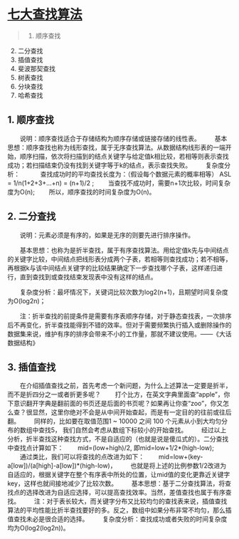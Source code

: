 # [七大查找算法](https://www.cnblogs.com/yw09041432/p/5908444.html)

> 1. 顺序查找
  2. 二分查找
  3. 插值查找
  4. 斐波那契查找
  5. 树表查找
  6. 分块查找
  7. 哈希查找

## 1. 顺序查找
   　　说明：顺序查找适合于存储结构为顺序存储或链接存储的线性表。
   　　基本思想：顺序查找也称为线形查找，属于无序查找算法。从数据结构线形表的一端开始，顺序扫描，依次将扫描到的结点关键字与给定值k相比较，若相等则表示查找成功；若扫描结束仍没有找到关键字等于k的结点，表示查找失败。
   　　复杂度分析：　
   　　查找成功时的平均查找长度为：（假设每个数据元素的概率相等） ASL = 1/n(1+2+3+…+n) = (n+1)/2 ;
   　　当查找不成功时，需要n+1次比较，时间复杂度为O(n);
   　　所以，顺序查找的时间复杂度为O(n)。


## 2. 二分查找
   　　说明：元素必须是有序的，如果是无序的则要先进行排序操作。

   　　基本思想：也称为是折半查找，属于有序查找算法。用给定值k先与中间结点的关键字比较，中间结点把线形表分成两个子表，若相等则查找成功；若不相等，再根据k与该中间结点关键字的比较结果确定下一步查找哪个子表，这样递归进行，直到查找到或查找结束发现表中没有这样的结点。

   　　复杂度分析：最坏情况下，关键词比较次数为log2(n+1)，且期望时间复杂度为O(log2n)；

   　　注：折半查找的前提条件是需要有序表顺序存储，对于静态查找表，一次排序后不再变化，折半查找能得到不错的效率。但对于需要频繁执行插入或删除操作的数据集来说，维护有序的排序会带来不小的工作量，那就不建议使用。——《大话数据结构》

## 3. 插值查找
   　　在介绍插值查找之前，首先考虑一个新问题，为什么上述算法一定要是折半，而不是折四分之一或者折更多呢？
   　　打个比方，在英文字典里面查“apple”，你下意识翻开字典是翻前面的书页还是后面的书页呢？如果再让你查“zoo”，你又怎么查？很显然，这里你绝对不会是从中间开始查起，而是有一定目的的往前或往后翻。
   　　同样的，比如要在取值范围1 ~ 10000 之间 100 个元素从小到大均匀分布的数组中查找5， 我们自然会考虑从数组下标较小的开始查找。
   　　经过以上分析，折半查找这种查找方式，不是自适应的（也就是说是傻瓜式的）。二分查找中查找点计算如下：
   　　mid=(low+high)/2, 即mid=low+1/2*(high-low);
   　　通过类比，我们可以将查找的点改进为如下：
   　　mid=low+(key-a[low])/(a[high]-a[low])*(high-low)，
   　　也就是将上述的比例参数1/2改进为自适应的，根据关键字在整个有序表中所处的位置，让mid值的变化更靠近关键字key，这样也就间接地减少了比较次数。
   　　基本思想：基于二分查找算法，将查找点的选择改进为自适应选择，可以提高查找效率。当然，差值查找也属于有序查找。
   　　注：对于表长较大，而关键字分布又比较均匀的查找表来说，插值查找算法的平均性能比折半查找要好的多。反之，数组中如果分布非常不均匀，那么插值查找未必是很合适的选择。
   　　复杂度分析：查找成功或者失败的时间复杂度均为O(log2(log2n))。









